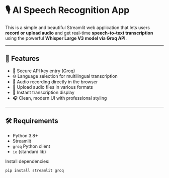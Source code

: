 # 🎙️ AI Speech Recognition App

This is a simple and beautiful Streamlit web application that lets users **record or upload audio** and get real-time **speech-to-text transcription** using the powerful **Whisper Large V3 model via Groq API**.

---

## 🚀 Features

- 🔐 Secure API key entry (Groq)
- 🌐 Language selection for multilingual transcription
- 🎤 Audio recording directly in the browser
- 📁 Upload audio files in various formats
- 📝 Instant transcription display
- 🎧 Clean, modern UI with professional styling

---

## 🛠️ Requirements

- Python 3.8+
- Streamlit
- `groq` Python client
- `io` (standard lib)

Install dependencies:

```bash
pip install streamlit groq
